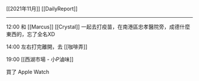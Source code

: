 [[2021年11月]]
[[DailyReport]]

---

12:00 和 [[Marcus]] [[Crystal]] 一起去打疫苗，在南港區忠孝醫院旁，成德什麼東西的，忘了全名XD

14:00 左右打完離開，去 [[咖啡弄]]

19:00 [[西湖市場 - 小P滷味]]

買了 Apple Watch